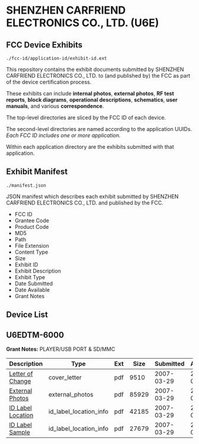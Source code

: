 # SHENZHEN CARFRIEND ELECTRONICS CO., LTD. (U6E)
## FCC Device Exhibits

```
./fcc-id/application-id/exhibit-id.ext
```

This repository contains the exhibit documents submitted by SHENZHEN CARFRIEND ELECTRONICS CO., LTD. to (and published by) the FCC as part of the device certification process.

These exhibits can include **internal photos**, **external photos**, **RF test reports**, **block diagrams**, **operational descriptions**, **schematics**, **user manuals**, and various **correspondence**.

The top-level directories are sliced by the FCC ID of each device.

The second-level directories are named according to the application UUIDs. *Each FCC ID includes one or more application.*

Within each application directory are the exhibits submitted with that application. 

## Exhibit Manifest

```
./manifest.json
```

JSON manifest which describes each exhibit submitted by SHENZHEN CARFRIEND ELECTRONICS CO., LTD. and published by the FCC.

- FCC ID
- Grantee Code
- Product Code
- MD5
- Path
- File Extension
- Content Type
- Size
- Exhibit ID
- Exhibit Description
- Exhibit Type
- Date Submitted
- Date Available
- Grant Notes

## Device List
## U6EDTM-6000
**Grant Notes:** PLAYER/USB PORT & SD/MMC

| Description | Type | Ext | Size | Submitted | Available |
| ----------- | ---- | --- | ---- | --------- | --------- |
| [Letter of Change](U6EDTM-6000/98ee027a22919c63077d7b997766aea8/773894.pdf) | cover_letter | pdf | 9510 | 2007-03-29 | 2007-03-29 |
| [External Photos](U6EDTM-6000/98ee027a22919c63077d7b997766aea8/706146.pdf) | external_photos | pdf | 85929 | 2007-03-29 | 2007-03-29 |
| [ID Label Location](U6EDTM-6000/98ee027a22919c63077d7b997766aea8/773896.pdf) | id_label_location_info | pdf | 42185 | 2007-03-29 | 2007-03-29 |
| [ID Label Sample](U6EDTM-6000/98ee027a22919c63077d7b997766aea8/773897.pdf) | id_label_location_info | pdf | 27679 | 2007-03-29 | 2007-03-29 |
